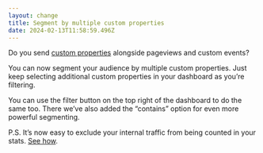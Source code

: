 ```yaml
---
layout: change
title: Segment by multiple custom properties
date: 2024-02-13T11:58:59.496Z
---
```

Do you send [custom properties](https://plausible.io/docs/custom-props/introduction) alongside pageviews and custom events?

You can now segment your audience by multiple custom properties. Just keep selecting additional custom properties in your dashboard as you’re filtering.

You can use the filter button on the top right of the dashboard to do the same too. There we’ve also added the “contains” option for even more powerful segmenting.

P.S. It’s now easy to exclude your internal traffic from being counted in your stats. [See how](https://plausible.io/docs/excluding).
